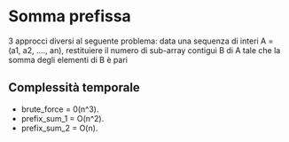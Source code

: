 # Somma prefissa

3 approcci diversi al seguente problema:
data una sequenza di interi A = (a1, a2, ...., an),
restituiere il numero di sub-array contigui B di A
tale che la somma degli elementi di B è pari

## Complessità temporale

- brute_force = 0(n^3).
- prefix_sum_1 = O(n^2).
- prefix_sum_2 = O(n).


 
